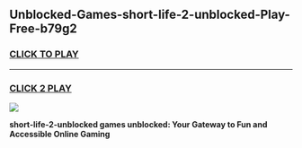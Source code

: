 
## Unblocked-Games-short-life-2-unblocked-Play-Free-b79g2
<h3>
<a href="https://premium76.site?title=short-life-2-unblocked&ref=19M">CLICK TO PLAY</a></h3>
<hr>

<h3>
<a href="https://premium76.site?title=short-life-2-unblocked&ref=19M">CLICK 2 PLAY</a>
  
</h3>

<a href="https://premium76.site?title=short-life-2-unblocked&ref=19M"><img src="https://clearcache.store/games.png"></a>


**short-life-2-unblocked games unblocked: Your Gateway to Fun and Accessible Online Gaming**
